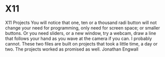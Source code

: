 # X11
X11 Projects
You will notice that one, ten or a thousand radi button will not change your need for programming, only need for screen 
space; or smaller buttons. Or you need sliders, or a new window, try a webcam, draw a line that follows your hand as 
you wave at the camera if you can. I probably cannot. These two files are built on projects that took a little time, a 
day or two. The projects worked as promised as well.
Jonathan Engwall
